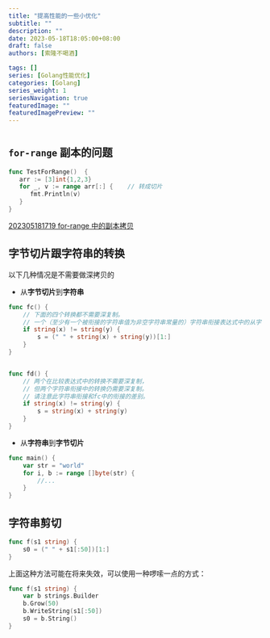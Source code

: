 ```yaml
---
title: "提高性能的一些小优化"
subtitle: ""
description: ""
date: 2023-05-18T18:05:00+08:00
draft: false
authors: [索隆不喝酒]

tags: []
series: [Golang性能优化]
categories: [Golang]
series_weight: 1
seriesNavigation: true
featuredImage: ""
featuredImagePreview: ""
---
```

<!--more-->
#

## `for-range` 副本的问题

```go
func TestForRange()  {  
   arr := [3]int{1,2,3}  
   for _, v := range arr[:] {    // 转成切片
      fmt.Println(v)  
   }  
}
```

[202305181719 for-range 中的副本拷贝](content/posts/go/golang-why/202305181719%20for-range%20中的副本拷贝.md)

## 字节切片跟字符串的转换

以下几种情况是不需要做深拷贝的

- 从**字节切片**到**字符串**
```go {hl_lines=[5,14]}
func fc() {
	// 下面的四个转换都不需要深复制。
	// 一个（至少有一个被衔接的字符串值为非空字符串常量的）字符串衔接表达式中的从字节切片到字符串的转换不需要深拷贝
	if string(x) != string(y) {
		s = (" " + string(x) + string(y))[1:]
	}
}


func fd() {
	// 两个在比较表达式中的转换不需要深复制，
	// 但两个字符串衔接中的转换仍需要深复制。
	// 请注意此字符串衔接和fc中的衔接的差别。
	if string(x) != string(y) {
		s = string(x) + string(y)
	}
}

```

- 从**字符串**到**字节切片**
```go {hl_lines=[3]}
func main() {
	var str = "world"
	for i, b := range []byte(str) {
		//...
	}
}
```

## 字符串剪切

```go
func f(s1 string) {
	s0 = (" " + s1[:50])[1:]
}
```
上面这种方法可能在将来失效，可以使用一种啰嗦一点的方式：

```go
func f(s1 string) {
	var b strings.Builder
	b.Grow(50)
	b.WriteString(s1[:50])
	s0 = b.String()
}
```

